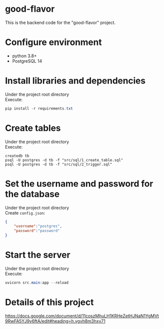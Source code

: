 # good-flavor
This is the backend code for the "good-flavor" project.

# Configure environment
* python 3.8+
* PostgreSQL 14

# Install libraries and dependencies
Under the project root directory<br>
Execute:
```powershell
pip install -r requirements.txt
```
# Create tables
Under the project root directory<br>
Execute:
```shell
createdb tb
psql -U postgres -d tb -f "src/sql/1_create_table.sql" 
psql -U postgres -d tb -f "src/sql/2_trigger.sql"
```
# Set the username and password for the database
Under the project root directory<br>
Create `config.json`:
```json
{
	"username":"postgres",
	"password":"password"
}
```
# Start the server
Under the project root directory<br>
Execute:
```powershell
uvicorn src.main:app --reload 
```
# Details of this project
https://docs.google.com/document/d/11coszMhuLH1KRHeZetHJNaN1YgMVt9RwFA5YJ9y6ftA/edit#heading=h.vgvh8m3hxy71
